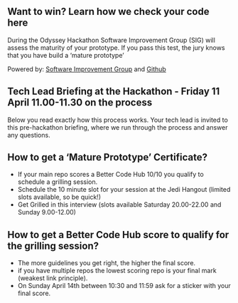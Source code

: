 ## Want to win? Learn how we check your code here
During the Odyssey Hackathon Software Improvement Group (SIG) will assess the maturity of your prototype. If you pass this test, the jury knows that you have build a ‘mature prototype’

Powered by: [Software Improvement Group](https://softwareimprovementgroup.eu) and [Github](https://github.com)

## Tech Lead Briefing at the Hackathon - Friday 11 April 11.00-11.30 on the process

Below you read exactly how this process works. Your tech lead is invited to this pre-hackathon briefing, where we run through the process and answer any questions.

## How to get a ‘Mature Prototype’ Certificate?
- If your main repo scores a Better Code Hub 10/10 you qualify to schedule a grilling session.
- Schedule the 10 minute slot for your session at the Jedi Hangout (limited slots available, so be quick!)
- Get Grilled in this interview (slots available Saturday 20.00-22.00 and Sunday 9.00-12.00)

## How to get a Better Code Hub score to qualify for the grilling session?

- The more guidelines you get right, the higher the final score.
- if you have multiple repos the lowest scoring repo is your final mark (weakest link principle).
- On Sunday April 14th between 10:30 and 11:59 ask for a sticker with your final score.
